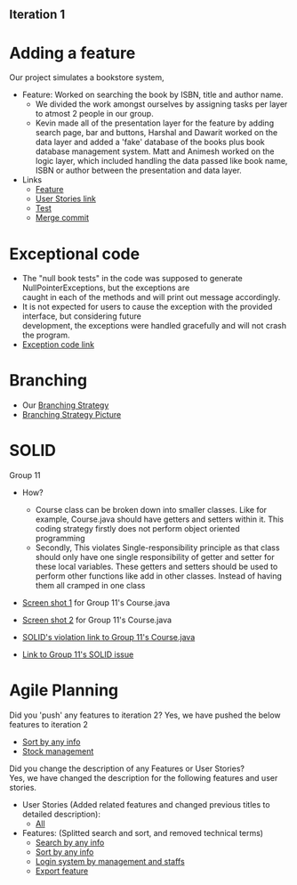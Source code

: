 ## Iteration 1

# Adding a feature

Our project simulates a bookstore system,
- Feature: Worked on searching the book by ISBN, title and author name. 
    - We divided the work amongst ourselves by assigning tasks per layer to atmost 2 people in our group.
    - Kevin made all of the presentation layer for the feature by adding search page, bar and buttons, 
      Harshal and Dawarit worked on the data layer and added a 'fake' database of the books plus book
      database management system. Matt and Animesh worked on the logic layer, which included handling 
      the data passed like book name, ISBN or author between the presentation and data layer. 
- Links
    - [Feature](https://code.cs.umanitoba.ca/3350-winter-2021-a03/winter-2021-a03-group-10/-/issues/19)
    - [User Stories link](https://code.cs.umanitoba.ca/3350-winter-2021-a03/winter-2021-a03-group-10/-/issues/17)
    - [Test](https://code.cs.umanitoba.ca/3350-winter-2021-a03/winter-2021-a03-group-10/-/tree/master/app/src/test/java/com/comp3350_group10/bookstore)
    - [Merge commit](https://code.cs.umanitoba.ca/3350-winter-2021-a03/winter-2021-a03-group-10/-/commit/091bd90748517e9550814dabf8613bacb1c71c3c)


# Exceptional code

- The "null book tests" in the code was supposed to generate NullPointerExceptions, but the exceptions are  
  caught in each of the methods and will print out message accordingly.
- It is not expected for users to cause the exception with the provided interface, but considering future  
  development, the exceptions were handled gracefully and will not crash the program.  
- [Exception code link](https://code.cs.umanitoba.ca/3350-winter-2021-a03/winter-2021-a03-group-10/-/blob/master/app/src/test/java/com/comp3350_group10/bookstore/data/model/DataHandlerTest.java)


# Branching

- Our [Branching Strategy](https://code.cs.umanitoba.ca/3350-winter-2021-a03/winter-2021-a03-group-10/-/blob/master/docs/BranchingStrategy.md)
- [Branching Strategy Picture](https://code.cs.umanitoba.ca/3350-winter-2021-a03/winter-2021-a03-group-10/-/blob/master/docs/branchingstrategy.png)

# SOLID
Group 11
- How? 
    - Course class can be broken down into smaller classes. Like for example, Course.java should have getters and setters within it.
      This coding strategy firstly does not perform object oriented programming
    - Secondly, This violates Single-responsibility principle as that class should only have one single responsibility of getter and setter for these local variables.
      These getters and setters should be used to perform other functions like add in other classes. Instead of having them all cramped in one class

- [Screen shot 1](https://code.cs.umanitoba.ca/3350-winter-2021-a03/winter-2021-a03-group-10/-/blob/master/docs/screenshot1.PNG) for Group 11's Course.java

- [Screen shot 2](https://code.cs.umanitoba.ca/3350-winter-2021-a03/winter-2021-a03-group-10/-/blob/master/docs/screenshot2.PNG) for Group 11's Course.java

- [SOLID's violation link to Group 11's Course.java](https://code.cs.umanitoba.ca/3350-winter-2021-a03/listmycourses-comp3350-a03-group11/-/blob/develop/server/ListMyCoursesServer/src/main/java/group11/listmycourses/server/logic/Course.java)

- [Link to Group 11's SOLID issue](https://code.cs.umanitoba.ca/3350-winter-2021-a03/listmycourses-comp3350-a03-group11/-/issues/49)


# Agile Planning

Did you 'push' any features to iteration 2? 
Yes, we have pushed the below features to iteration 2
- [Sort by any info](https://code.cs.umanitoba.ca/3350-winter-2021-a03/winter-2021-a03-group-10/-/issues/31)
- [Stock management](https://code.cs.umanitoba.ca/3350-winter-2021-a03/winter-2021-a03-group-10/-/issues/14)
  
  
  

Did you change the description of any Features or User Stories?  
Yes, we have changed the description for the following features and user stories.  

- User Stories (Added related features and changed previous titles to detailed description):
    - [All](https://code.cs.umanitoba.ca/3350-winter-2021-a03/winter-2021-a03-group-10/-/issues?label_name%5B%5D=User+stories)
- Features: (Splitted search and sort, and removed technical terms)
    - [Search by any info](https://code.cs.umanitoba.ca/3350-winter-2021-a03/winter-2021-a03-group-10/-/issues/19)
    - [Sort by any info](https://code.cs.umanitoba.ca/3350-winter-2021-a03/winter-2021-a03-group-10/-/issues/31)
    - [Login system by management and staffs](https://code.cs.umanitoba.ca/3350-winter-2021-a03/winter-2021-a03-group-10/-/issues/8)
    - [Export feature](https://code.cs.umanitoba.ca/3350-winter-2021-a03/winter-2021-a03-group-10/-/issues/6)